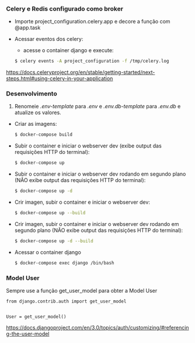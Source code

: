 ### Celery e Redis configurado como broker

- Importe project_configuration.celery.app e decore a função com @app.task

- Acessar eventos dos celery:

    - acesse o container django e execute:

    ```sh
    $ celery events -A project_configuration -f /tmp/celery.log
    ```

https://docs.celeryproject.org/en/stable/getting-started/next-steps.html#using-celery-in-your-application


### Desenvolvimento

1. Renomeie *.env-template* para *.env* e *.env.db-template* para *.env.db* e atualize os valores.

- Criar as imagens:

    ```sh
    $ docker-compose build
    ```

- Subir o container e iniciar o webserver dev (exibe output das requisições HTTP do terminal):

    ```sh
    $ docker-compose up
    ```

- Subir o container e iniciar o webserver dev rodando em segundo plano (NÃO exibe output das requisições HTTP do terminal):

    ```sh
    $ docker-compose up -d
    ```

- Crir imagen, subir o container e iniciar o webserver dev:

    ```sh
    $ docker-compose up --build
    ```

- Crir imagen, subir o container e iniciar o webserver dev rodando em segundo plano (NÃO exibe output das requisições HTTP do terminal):

    ```sh
    $ docker-compose up -d --build
    ```

- Acessar o container django

    ```sh
    $ docker-compose exec django /bin/bash
    ```


### Model User

Sempre use a função get_user_model para obter a Model User

```
from django.contrib.auth import get_user_model


User = get_user_model()
```
https://docs.djangoproject.com/en/3.0/topics/auth/customizing/#referencing-the-user-model
